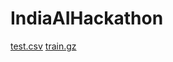 # IndiaAIHackathon

[test.csv](https://github.com/user-attachments/files/18574001/test.csv)
[train.gz](https://github.com/user-attachments/files/18574056/train.gz)
